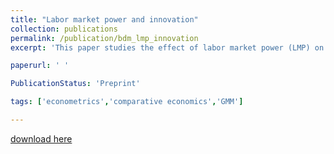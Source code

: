 ```yaml
---
title: "Labor market power and innovation"
collection: publications
permalink: /publication/bdm_lmp_innovation
excerpt: 'This paper studies the effect of labor market power (LMP) on firms` innovation decisions and consequently its effect on aggregate growth. We find that LMP is particularly prevalent in structurally weak regions across Europe and is negatively correlated to aggregate productivity and innovation activity. We study the effect of LMP with a firm level data set on the German manufacturing sector 1999-2016. We estimate firms` labor market power, the effect on innovation on productivity and profits. Then we estimate the value of additional innovation for firms in the poorer, labor-market-power-prone East German states and in West Germany. The average firm in the East German states gains between 0.3 and 0.7 Million \euro more from innovation than its equivalent in West Germany. This relationship is reversed for low productivity firms: Low productivity East German firms gain about 1.5 Million \euro more, since innovation allows them to grow to a moderate size and profit from the high labor market power environment. Statically, a one standard deviation change in LMP explains a differential of 10\% of firm-level R\&D spending. As a result, Eastern firms are less productive, smaller, but not necessarily less profitable. Our theoretical framework provides an explanation for these patterns: Firms with high labor market power have less incentives to innovate as their profit function depends to a relatively lesser extent on total factor productivity (TFP). With this new channel and its implication on firm dynamics we provide a new explanation for the persistence of low productivity in structurally weak regions and in particular for the persistence of the productivity gap within Germany.'

paperurl: ' '

PublicationStatus: 'Preprint'

tags: ['econometrics','comparative economics','GMM']

---
```


[download here](http://Richardbraeuer.github.io/files/braeuer_deist_mertens_2024.pdf)